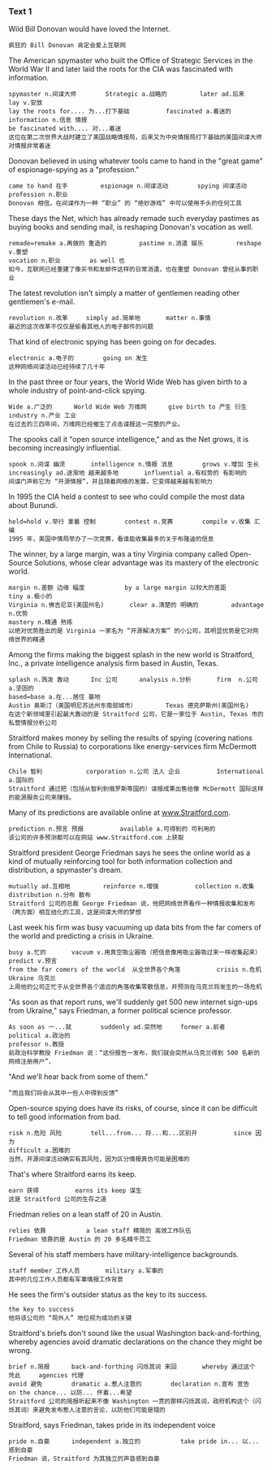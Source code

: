 ### Text 1

Wild Bill Donovan would have loved the Internet. 

```
疯狂的 Bill Donovan 肯定会爱上互联网
```



The American spymaster who built the Office of Strategic Services in the World War II and later laid the roots for the CIA was fascinated with information. 

```
spymaster n.间谍大师		Strategic a.战略的			later ad.后来		lay v.安放 
lay the roots for.... 为...打下基础			fascinated a.着迷的	  information n.信息 情报
be fascinated with.... 对...着迷		
这位在第二次世界大战时建立了美国战略情报局，后来又为中央情报局打下基础的美国间谍大师对情报非常着迷
```



Donovan believed in using whatever tools came to hand in the "great game" of espionage-spying as a "profession." 

```
came to hand 在手			espionage n.间谍活动		spying 间谍活动		profession n.职业
Donovan 相信，在间谍作为一种 “职业” 的 “绝妙游戏” 中可以使用手头的任何工具
```



These days the Net, which has already remade such everyday pastimes as buying books and sending mail, is reshaping Donovan's vocation as well.

```
remade=remake a.再做的 重造的			pastime n.消遣 娱乐			reshape v.重塑 
vocation n.职业		 as well 也
如今，互联网已经重建了像买书和发邮件这样的日常消遣，也在重塑 Donovan 曾经从事的职业
```



The latest revolution isn't simply a matter of gentlemen reading other gentlemen's e-mail. 

```
revolution n.改革		simply ad.简单地		matter n.事情		
最近的这次改革不仅仅是偷看其他人的电子邮件的问题
```



That kind of electronic spying has been going on for decades. 

```
electronic a.电子的		going on 发生
这种网络间谍活动已经持续了几十年
```



In the past three or four years, the World Wide Web has given birth to a whole industry of point-and-click spying. 

```
Wide a.广泛的		World Wide Web 万维网		give birth to 产生 衍生		industry n.产业 工业
在过去的三四年间，万维网已经催生了点击谍报这一完整的产业。
```



The spooks call it "open source intelligence," and as the Net grows, it is becoming increasingly influential. 

```
spook n.间谍 幽灵		intelligence n.情报 消息		grows v.增加 生长		
increasingly ad.逐渐地 越来越多地		influential a.有权势的 有影响的
间谍门声称它为 “开源情报”，并且随着网络的发展，它变得越来越有影响力
```



In 1995 the CIA held a contest to see who could compile the most data about Burundi. 

```
held=hold v.举行 拿着 控制		contest n.竞赛		compile v.收集 汇编
1995 年，美国中情局举办了一次竞赛，看谁能收集最多的关于布隆迪的信息
```



The winner, by a large margin, was a tiny Virginia company called Open-Source Solutions, whose clear advantage was its mastery of the electronic world.

```
margin n.差额 边缘 幅度  			by a large margin 以较大的差距		tiny a.极小的
Virginia n.佛吉尼亚(美国州名)		clear a.清楚的 明确的			advantage n.优势
mastery n.精通 熟练				
以绝对优势胜出的是 Virginia 一家名为 “开源解决方案” 的小公司，其明显优势是它对网络世界的精通
```



Among the firms making the biggest splash in the new world is Straitford, Inc., a private intelligence analysis firm based in Austin, Texas. 

```
splash n.溅泼 轰动		Inc 公司		analysis n.分析		firm  n.公司 a.坚固的
based=base a.在...居住 基地		
Austin 奥斯汀（美国明尼苏达州东南部城市）		Texas 德克萨斯州(美国州名)
在这个新领域里引起最大轰动的是 Straitford 公司，它是一家位于 Austin, Texas 市的私营情报分析公司
```



Straitford makes money by selling the results of spying (covering nations from Chile to Russia) to corporations like energy-services firm McDermott International. 

```
Chile 智利			corporation n.公司 法人 企业			International a.国际的
Straitford 通过把（包括从智利到俄罗斯等国的）谍报成果出售给像 McDermott 国际这样的能源服务公司来赚钱。
```



Many of its predictions are available online at www.Straitford.com.

```
prediction n.预言	预报			available a.可得到的 可利用的
该公司的许多预测都可以在网站 www.Straitford.com 上获取
```



Straitford president George Friedman says he sees the online world as a kind of mutually reinforcing tool for both information collection and distribution, a spymaster's dream. 

```
mutually ad.互相地 		reinforce n.增强			collection n.收集		
distribution n.分布 散布
Straitford 公司的总裁 George Friedman 说，他把网络世界看作一种情报收集和发布（两方面）相互结化的工具，这是间谍大师的梦想
```



Last week his firm was busy vacuuming up data bits from the far comers of the world and predicting a crisis in Ukraine. 

```
busy a.忙的		vacuum v.用真空吸尘器吸（把信息像用吸尘器吸过来一样收集起来）		predict v.预言
from the far comers of the world  从全世界各个角落			crisis n.危机		Ukraine 乌克兰
上周他的公司正忙于从全世界各个遥远的角落收集零散信息，并预测在乌克兰将发生的一场危机
```



"As soon as that report runs, we'll suddenly get 500 new internet sign-ups from Ukraine," says Friedman, a former political science professor. 

```
As soon as 一...就		suddenly ad.突然地		former a.前者		political a.政治的 
professor n.教授
前政治科学教授 Friedman 说：“这份报告一发布，我们就会突然从乌克兰得到 500 名新的网络注册用户”，
```



"And we'll hear back from some of them." 

```
“而且我们将会从其中一些人中得到反馈”
```



Open-source spying does have its risks, of course, since it can be difficult to tell good information from bad. 

```
risk n.危险 风险		tell...from... 将...和...区别开			since 因为	
difficult a.困难的
当然，开源间谍活动确实有其风险，因为区分情报真伪可能是困难的
```



That's where Straitford earns its keep.

```
earn 获得			 earns its keep 谋生
这是 Straitford 公司的生存之道
```



Friedman relies on a lean staff of 20 in Austin. 

```
relies 依靠			a lean staff 精简的 高效工作队伍
Friedman 依靠的是 Austin 的 20 多名精干员工
```



Several of his staff members have military-intelligence backgrounds. 

```
staff member 工作人员		military a.军事的		
其中的几位工作人员都有军事情报工作背景
```



He sees the firm's outsider status as the key to its success. 

```
the key to success
他将该公司的 “局外人” 地位视为成功的关键
```



Straitford's briefs don't sound like the usual Washington back-and-forthing, whereby agencies avoid dramatic declarations on the chance they might be wrong. 

```
brief n.简报		back-and-forthing 闪烁其词 来回		whereby 通过这个 凭此		agencies 代理
avoid 避免		dramatic a.惹人注意的		declaration n.宣布 宣告		
on the chance... 以防... 怀着...希望
Straitford 公司的简报听起来不像 Washington 一贯的那样闪烁其词，政府机构这个（闪烁其词）来避免发布惹人注意的言论，以防他们可能是错的
```



Straitford, says Friedman, takes pride in its independent voice

```
pride n.自豪		independent a.独立的			take pride in... 以...感到自豪
Friedman 说，Straitford 为其独立的声音感到自豪
```

